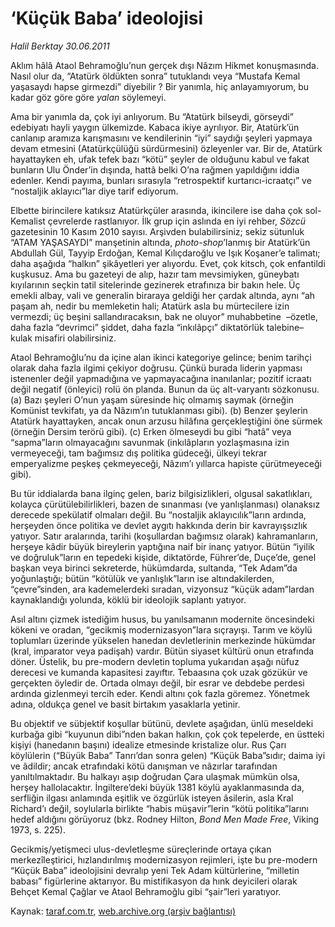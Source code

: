 # ‘Küçük Baba’ ideolojisi

*Halil Berktay 30.06.2011*

<div class="yazi"><p>Aklım hâlâ Ataol Behramoğlu’nun gerçek dışı Nâzım Hikmet konuşmasında. Nasıl olur da, “Atatürk öldükten sonra” tutuklandı veya “Mustafa Kemal yaşasaydı hapse girmezdi” diyebilir ? Bir yanımla, hiç anlayamıyorum, bu kadar göz göre göre <i>yalan</i> söylemeyi. </p>
<p>Ama bir yanımla da, çok iyi anlıyorum. Bu “Atatürk bilseydi, görseydi” edebiyatı hayli yaygın ülkemizde. Kabaca ikiye ayrılıyor. Bir, Atatürk’ün canlanıp aramıza karışmasını ve kendilerinin “iyi” saydığı şeyleri yapmaya devam etmesini (Atatürkçülüğü sürdürmesini) özleyenler var. Bir de, Atatürk hayattayken eh, ufak tefek bazı “kötü” şeyler de olduğunu kabul ve fakat bunların Ulu Önder’in dışında, hattâ belki O’na rağmen yapıldığını iddia edenler. Kendi payıma, bunları sırasıyla “retrospektif kurtarıcı-icraatçı” ve “nostaljik aklayıcı”lar diye tarif ediyorum.</p>
<p>Elbette birincilere katıksız Atatürkçüler arasında, ikincilere ise daha çok sol-Kemalist çevrelerde rastlanıyor. İlk grup için aslında en iyi rehber, <i>Sözcü</i> gazetesinin 10 Kasım 2010 sayısı. Arşivden bulabilirsiniz; sekiz sütunluk “ATAM YAŞASAYDI” manşetinin altında, <i>photo-shop</i>’lanmış bir Atatürk’ün Abdullah Gül, Tayyip Erdoğan, Kemal Kılıçdaroğlu ve Işık Koşaner’e talimatı; daha aşağıda “halkın” şikâyetleri yer alıyordu. Evet, çok kitsch, çok enfantildi kuşkusuz. Ama bu gazeteyi de alıp, hazır tam mevsimiyken, güneybatı kıyılarının seçkin tatil sitelerinde gezinerek etrafınıza bir bakın hele. Üç emekli albay, vali ve generalin biraraya geldiği her çardak altında, aynı “ah paşam ah, nedir bu memleketin hali; Atatürk asla bu mürtecilere izin vermezdi; üç beşini sallandıracaksın, bak ne oluyor” muhabbetine  –özetle, daha fazla “devrimci” şiddet, daha fazla “inkılâpçı” diktatörlük talebine– kulak misafiri olabilirsiniz.   </p>
<p>Ataol Behramoğlu’nu da içine alan ikinci kategoriye gelince; benim tarihçi olarak daha fazla ilgimi çekiyor doğrusu. Çünkü burada liderin yapması istenenler değil yapmadığına ve yapmayacağına inanılanlar; pozitif icraatı değil negatif (önleyici) rolü ön planda. Bunun da üç alt-varyantı sözkonusu. (a) Bazı şeyleri O’nun yaşam süresinde hiç olmamış saymak (örneğin Komünist tevkifatı, ya da Nâzım’ın tutuklanması gibi). (b) Benzer şeylerin Atatürk hayattayken, ancak onun arzusu hilâfına gerçekleştiğini öne sürmek (örneğin Dersim terörü gibi). (c) Erken ölmeseydi bu gibi “hatâ” veya “sapma”ların olmayacağını savunmak (inkılâpların yozlaşmasına izin vermeyeceği, tam bağımsız dış politika güdeceği, ülkeyi tekrar emperyalizme peşkeş çekmeyeceği, Nâzım’ı yıllarca hapiste çürütmeyeceği gibi). </p>
<p>Bu tür iddialarda bana ilginç gelen, bariz bilgisizlikleri, olgusal sakatlıkları, kolayca çürütülebilirlikleri, bazen de sınanması (ve yanlışlanması) olanaksız derecede spekülatif olmaları değil. Bu “nostaljik aklayıcılık”ların ardında, herşeyden önce politika ve devlet aygıtı hakkında derin bir kavrayışsızlık yatıyor. Satır aralarında, tarihi (koşullardan bağımsız olarak) kahramanların, herşeye kâdir büyük bireylerin yaptığına naif bir inanç yatıyor. Bütün “iyilik ve doğruluk”ların en tepedeki kişide, diktatörde, Führer’de, Duçe’de, genel başkan veya birinci sekreterde, hükümdarda, sultanda, “Tek Adam”da yoğunlaştığı; bütün “kötülük ve yanlışlık”ların ise altındakilerden, “çevre”sinden, ara kademelerdeki sıradan, vizyonsuz “küçük adam”lardan kaynaklandığı yolunda, köklü bir ideolojik saplantı yatıyor. </p>
<p>Asıl altını çizmek istediğim husus, bu yanılsamanın modernite öncesindeki kökeni ve oradan, “gecikmiş modernizasyon”lara sıçrayışı. Tarım ve köylü toplumları üzerinde yükselen hanedan devletlerinin merkezinde hükümdar (kral, imparator veya padişah) vardır. Bütün siyaset kültürü onun etrafında döner. Üstelik, bu pre-modern devletin topluma yukarıdan aşağı nüfuz derecesi ve kumanda kapasitesi zayıftır. Tebaasına çok uzak gözükür ve gerçekten öyledir de. Ortada olmayı değil, bir esrar ve debdebe perdesi ardında gizlenmeyi tercih eder. Kendi altını çok fazla göremez. Yönetmek adına, oldukça genel ve basit birtakım yasaklarla yetinir. </p>
<p>Bu objektif ve sübjektif koşullar bütünü, devlete aşağıdan, ünlü meseldeki kurbağa gibi “kuyunun dibi”nden bakan halkın, çok çok tepelerde, en üstteki kişiyi (hanedanın başını) idealize etmesinde kristalize olur. Rus Çarı köylülerin (“Büyük Baba” Tanrı’dan sonra gelen) “Küçük Baba”sıdır; daima iyi ve âdildir; ancak etrafındaki kötü danışman ve nâzırlar tarafından yanıltılmaktadır. Bu halkayı aşıp doğrudan Çara ulaşmak mümkün olsa, herşey hallolacaktır. İngiltere’deki büyük 1381 köylü ayaklanmasında da, serfliğin ilgası anlamında eşitlik ve özgürlük isteyen âsilerin, asla Kral Richard’ı değil, soylularla birlikte “habis müşavir”lerin “kötü politika”larını hedef aldığını görüyoruz (bkz. Rodney Hilton, <i>Bond Men Made Free</i>, Viking 1973, s. 225).</p>
<p>Gecikmiş/yetişmeci ulus-devletleşme süreçlerinde ortaya çıkan merkezîleştirici, hızlandırılmış modernizasyon rejimleri, işte bu pre-modern “Küçük Baba” ideolojisini devralıp yeni Tek Adam kültürlerine, “milletin babası” figürlerine aktarıyor. Bu mistifikasyon da hınk deyicileri olarak Behçet Kemal Çağlar ve Ataol Behramoğlu gibi “şair”leri yaratıyor.</p>
</div>

Kaynak: [taraf.com.tr](http://www.taraf.com.tr/halil-berktay/makale-kucuk-baba-ideolojisi.htm), [web.archive.org (arşiv bağlantısı)](http://web.archive.org/web/20131022115453/http://www.taraf.com.tr/halil-berktay/makale-kucuk-baba-ideolojisi.htm)
